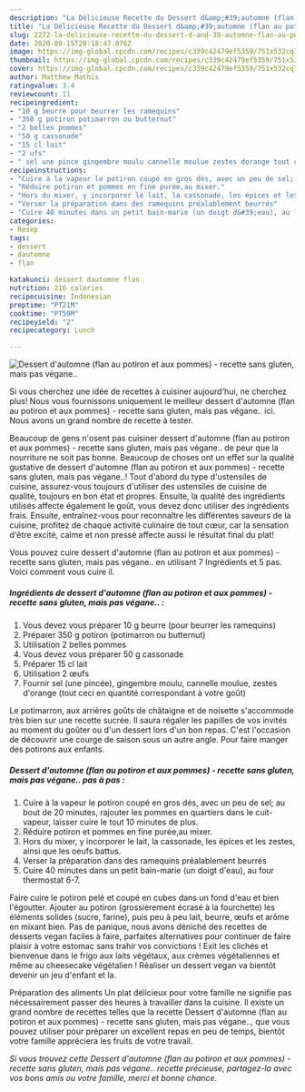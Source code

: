 ```yaml
---
description: "La Délicieuse Recette du Dessert d&amp;#39;automne (flan au potiron et aux pommes) - recette sans gluten, mais pas végane.."
title: "La Délicieuse Recette du Dessert d&amp;#39;automne (flan au potiron et aux pommes) - recette sans gluten, mais pas végane.."
slug: 2272-la-delicieuse-recette-du-dessert-d-and-39-automne-flan-au-potiron-et-aux-pommes-recette-sans-gluten-mais-pas-vegane
date: 2020-09-15T20:18:47.876Z
image: https://img-global.cpcdn.com/recipes/c339c42479ef5359/751x532cq70/dessert-dautomne-flan-au-potiron-et-aux-pommes-recette-sans-gluten-mais-pas-vegane-photo-principale-de-la-recette.jpg
thumbnail: https://img-global.cpcdn.com/recipes/c339c42479ef5359/751x532cq70/dessert-dautomne-flan-au-potiron-et-aux-pommes-recette-sans-gluten-mais-pas-vegane-photo-principale-de-la-recette.jpg
cover: https://img-global.cpcdn.com/recipes/c339c42479ef5359/751x532cq70/dessert-dautomne-flan-au-potiron-et-aux-pommes-recette-sans-gluten-mais-pas-vegane-photo-principale-de-la-recette.jpg
author: Matthew Mathis
ratingvalue: 3.4
reviewcount: 11
recipeingredient:
- "10 g beurre pour beurrer les ramequins"
- "350 g potiron potimarron ou butternut"
- "2 belles pommes"
- "50 g cassonade"
- "15 cl lait"
- "2 ufs"
- " sel une pince gingembre moulu cannelle moulue zestes dorange tout ceci en quantit correspondant  votre got"
recipeinstructions:
- "Cuire à la vapeur le potiron coupé en gros dés, avec un peu de sel; au bout de 20 minutes, rajouter les pommes en quartiers dans le cuit-vapeur, laisser cuire le tout 10 minutes de plus."
- "Réduire potiron et pommes en fine purée,au mixer."
- "Hors du mixer, y incorporer le lait, la cassonade, les épices et les zestes, ainsi que les oeufs battus."
- "Verser la préparation dans des ramequins préalablement beurrés"
- "Cuire 40 minutes dans un petit bain-marie (un doigt d&#39;eau), au four thermostat 6-7."
categories:
- Resep
tags:
- dessert
- dautomne
- flan

katakunci: dessert dautomne flan 
nutrition: 216 calories
recipecuisine: Indonesian
preptime: "PT21M"
cooktime: "PT59M"
recipeyield: "2"
recipecategory: Lunch

---
```



![Dessert d&#39;automne (flan au potiron et aux pommes) - recette sans gluten, mais pas végane..](https://img-global.cpcdn.com/recipes/c339c42479ef5359/751x532cq70/dessert-dautomne-flan-au-potiron-et-aux-pommes-recette-sans-gluten-mais-pas-vegane-photo-principale-de-la-recette.jpg)

Si vous cherchez une idée de recettes à cuisiner aujourd'hui, ne cherchez plus! Nous vous fournissons uniquement le meilleur dessert d&#39;automne (flan au potiron et aux pommes) - recette sans gluten, mais pas végane.. ici. Nous avons un grand nombre de recette à tester.

Beaucoup de gens n'osent pas cuisiner dessert d&#39;automne (flan au potiron et aux pommes) - recette sans gluten, mais pas végane.. de peur que la nourriture ne soit pas bonne. Beaucoup de choses ont un effet sur la qualité gustative de dessert d&#39;automne (flan au potiron et aux pommes) - recette sans gluten, mais pas végane..! Tout d'abord du type d'ustensiles de cuisine, assurez-vous toujours d'utiliser des ustensiles de cuisine de qualité, toujours en bon état et propres. Ensuite, la qualité des ingrédients utilisés affecte également le goût, vous devez donc utiliser des ingrédients frais. Ensuite, entraînez-vous pour reconnaître les différentes saveurs de la cuisine, profitez de chaque activité culinaire de tout cœur, car la sensation d'être excité, calme et non pressé affecte aussi le résultat final du plat!

<!--inarticleads1-->

Vous pouvez cuire dessert d&#39;automne (flan au potiron et aux pommes) - recette sans gluten, mais pas végane.. en utilisant 7 Ingrédients et 5 pas. Voici comment vous cuire il.

##### Ingrédients de dessert d&#39;automne (flan au potiron et aux pommes) - recette sans gluten, mais pas végane.. :

1. Vous devez vous préparer 10 g beurre (pour beurrer les ramequins)
1. Préparer 350 g potiron (potimarron ou butternut)
1. Utilisation 2 belles pommes
1. Vous devez vous préparer 50 g cassonade
1. Préparer 15 cl lait
1. Utilisation 2 œufs
1. Fournir  sel (une pincée), gingembre moulu, cannelle moulue, zestes d&#39;orange (tout ceci en quantité correspondant à votre goût)


Le potimarron, aux arrières goûts de châtaigne et de noisette s&#39;accommode très bien sur une recette sucrée. Il saura régaler les papilles de vos invités au moment du goûter ou d&#39;un dessert lors d&#39;un bon repas. C&#39;est l&#39;occasion de découvrir une courge de saison sous un autre angle. Pour faire manger des potirons aux enfants. 

<!--inarticleads2-->

##### Dessert d&#39;automne (flan au potiron et aux pommes) - recette sans gluten, mais pas végane.. pas à pas :

1. Cuire à la vapeur le potiron coupé en gros dés, avec un peu de sel; au bout de 20 minutes, rajouter les pommes en quartiers dans le cuit-vapeur, laisser cuire le tout 10 minutes de plus.
1. Réduire potiron et pommes en fine purée,au mixer.
1. Hors du mixer, y incorporer le lait, la cassonade, les épices et les zestes, ainsi que les oeufs battus.
1. Verser la préparation dans des ramequins préalablement beurrés
1. Cuire 40 minutes dans un petit bain-marie (un doigt d&#39;eau), au four thermostat 6-7.


Faire cuire le potiron pelé et coupé en cubes dans un fond d&#39;eau et bien l&#39;égoutter. Ajouter au potiron (grossièrement écrasé à la fourchette) les éléments solides (sucre, farine), puis peu à peu lait, beurre, œufs et arôme en mixant bien. Pas de panique, nous avons déniché des recettes de desserts vegan faciles à faire, parfaites alternatives pour continuer de faire plaisir à votre estomac sans trahir vos convictions ! Exit les clichés et bienvenue dans le frigo aux laits végétaux, aux crèmes végétaliennes et même au cheesecake végétalien ! Réaliser un dessert vegan va bientôt devenir un jeu d&#39;enfant et la. 

<!--inarticleads1-->

<p>
Préparation des aliments Un plat délicieux pour votre famille ne signifie pas nécessairement passer des heures à travailler dans la cuisine. Il existe un grand nombre de recettes telles que la recette Dessert d&#39;automne (flan au potiron et aux pommes) - recette sans gluten, mais pas végane.., que vous pouvez utiliser pour préparer un excellent repas en peu de temps, bientôt votre famille appréciera les fruits de votre travail.
</p>

<p>
<i>Si vous trouvez cette Dessert d&#39;automne (flan au potiron et aux pommes) - recette sans gluten, mais pas végane.. recette précieuse, partagez-la avec vos bons amis ou votre famille, merci et bonne chance.</i>
</p>
